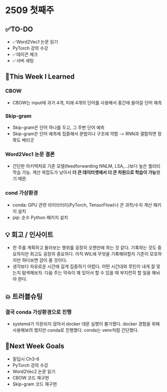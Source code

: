 # 2509 첫째주
## ✅TO-DO
- ✅Word2Vec1 논문 읽기
- PyTorch 강의 수강
- ✅데이콘 체크
- ✅서버 세팅

## 📌This Week I Learned
### CBOW
- CBOW는 input에 과거 4개, 미래 4개의 단어를 사용해서 중간에 들어갈 단어 예측

### Skip-gram
- Skip-gram은 단어 하나를 두고, 그 주변 단어 예측 
- Skip-gram은 단어 예측에 집중해서 문법이나 구조에 약함 -> RNN과 결합하면 정확도 베리굿

### Word2Vec1 논문 결론
- 간단한 아키텍처로 기존 모델(feedforwarding NNLM, LSA,...)보다 높은 퀄리티 학습 가능. 계산 복잡도가 낮아서 **더 큰 데이터셋에서 더 큰 차원으로 학습이 가능**했기 때문.

### cond 가상환경
- conda: GPU 관련 라이브러리(PyTorch, TensorFlow)나 큰 과학/수치 계산 패키지 설치
- pip: 순수 Python 패키지 설치

## 💡 회고 / 인사이트
- 한 주를 계획하고 돌아보는 행위를 굉장히 오랜만에 하는 것 같다. 기록하는 것도 중요하지만 회고도 굉장히 중요하다. 아직 WIL에 무엇을 기록해야할지 기준이 모호하지만 하다보면 감이 올 것이다. 
- 생각보다 자유로운 시간에 길게 집중하기 어렵다. 어떤 시간대와 루틴이 내게 잘 맞는지 탐색해보자. 다음 주는 약속이 꽤 있어서 할 수 있을 때 부지런히 할 일을 해놔야 한다.

## 💥 트러블슈팅
### 결국 conda 가상환경으로 진행
- systemd가 지원되지 않아서 docker 데몬 실행이 불가했다. docker 경험을 위해 사용해보려 했지만 conda로 진행했다. conda는 venv처럼 간단했다.

## 🍩Next Week Goals
- 밑딥시 Ch3-6
- PyTorch 강의 수강 
- Word2Vec2 논문 읽기
- CBOW 코드 재구현
- Skip-gram 코드 재구현